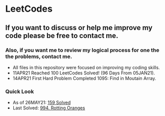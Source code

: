 # LeetCodes
## If you want to discuss or help me improve my code please be free to contact me.
### Also, if you want me to review my logical process for one the the problems, contact me.

- All files in this repository were focused on improving my coding skills.
- 11APR21 Reached 100 LeetCodes Solved! (96 Days From 05JAN21).
- 14APR21 First Hard Problem Completed 1095: Find in Moutain Array.

### Quick Look
- As of 26MAY21: [159 Solved](https://leetcode.com/joeslee94/)
- Last Solved: [994. Rotting Oranges](https://leetcode.com/problems/rotting-oranges/)
